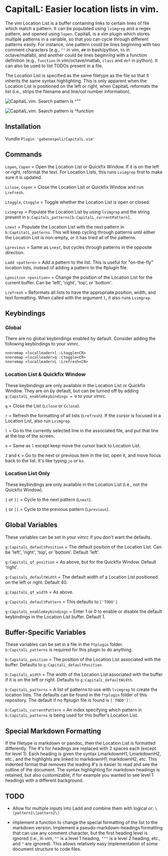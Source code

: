 # CapitalL: Easier location lists in vim.

The vim Location List is a buffer containing links to certain lines of file which match a pattern. It can be populated using `lvimgrep` and a regex pattern, and opened using `lopen`. CapitalL is a vim plugin which stores multiple patterns in a variable, so that you can cycle through different patterns easily. For instance, one pattern could be lines beginning with two comment characters (e.g., `""` in vim, `##` in bash/python, `%%` in octave/matlab), and another could be lines beginning with a function definition (e.g., `function` in vim/octave/matlab, `class` and `def` in python). It can also be used to list TODOs present in a file.

The Location List is specified as the same filetype as the file so that it inherits the same syntax highlighting. This is only apparent when the Location List is positioned on the left or right, when CapitalL reformats the list (i.e., strips the filename and line/col number information).

![CapitalL.vim. Search pattern is ^\"\"](http://i.imgur.com/nAOs0em.png)

![CapitalL.vim. Search pattern is ^function](http://i.imgur.com/B4o7yFi.png)

## Installation

Vundle `Plugin 'gabenespoli/CapitalL.vim'`

## Commands

`Lopen`, `Copen` = Open the Location List or Quickfix Window. If it is on the left or right, reformat the text. For Location Lists, this runs `Lvimgrep` first to make sure it is updated.

`Lclose`, `Copen` = Close the Location List or Quickfix Window and run `Lrefresh`.

`Ltoggle`, `Ctoggle` = Toggle whether the Location List is open or closed.

`Lvimgrep` = Populate the Location List by using `lvimgrep` and the string present in `b:CapitalL_patterns[b:CapitalL_currentPattern]`.

`Lnext` = Populate the Location List with the next pattern in `b:CaptitalL_patterns`. This will keep cycling through patterns until either the Location List is non-empty, or it has tried all of the patterns.

`Lprevious` = Same as `Lnext`, but cycles through patterns in the opposite direction.

`Ladd <pattern>` = Add a pattern to the list. This is useful for "on-the-fly" location lists, instead of adding a pattern to the ftplugin file.

`Lposition <position>` = Change the position of the Location List for the current buffer. Can be 'left', 'right', 'top', or 'bottom'.

`Lrefresh` = Reformats all lists to have the appropriate position, width, and text formatting. When called with the argument `l`, it also runs `Lvimgrep`.

## Keybindings

### Global

There are no global keybindings enabled by default. Consider adding the following keybindings to your vimrc.

```
nnoremap <localleader>l :Ltoggle<CR>
nnoremap <localleader>q :Ctoggle<CR>
nnoremap <localleader>L :Lrefresh<CR>
```

### Location List & Quickfix Window

These keybindings are only available in the Location List or Quickfix Window. They are on by default, but can be turned off by adding `g:CapitalL_enableKeybindings = 0` to your vimrc.

`q` = Close the List (`Lclose` or `Cclose`).

`r` = Refresh the formatting of all lists (`Lrefresh`). If the cursor is focused in a Location List, also run `Lvimgrep`.

`l` = Go to the currently selected line in the associated file, and put that line at the top of the screen.

`o` = Same as `l` except keep move the cursor back to Location List.

`J` and `K` = Go to the next or previous item in the list, open it, and move focus back to the list. It's like typing `jo` or `ko`.

### Location List Only

These keybindings are only available in the Location List (i.e., not the Quickfix Window).

`}` or `]]` = Cycle to the next pattern (`Lnext`).

`{` or `[[` = Cycle to the previous pattern (`Lprevious`).

## Global Variables

These variables can be set in your vimrc if you don't want the defaults.

`g:CapitalL_defaultPosition` = The default position of the Location List. Can be 'left', 'right', 'top', or 'bottom'. Default 'left'.

`g:CapitalL_qf_position` = As above, but for the Quickfix Window. Default 'right'.

`g:CapitalL_defaultWidth` = The default width of a Location List positioned on the left or right. Default 40.

`g:CapitalL_qf_width` = As above.

`g:CapitalL_defaultPattern` = This defaults to `['TODO']`

`g:CapitalL_enableKeybindings` = Enter 1 or 0 to enable or disable the default keybindings in the Location List buffer. Default 1.

## Buffer-Specific Variables

These variables can be set in a file in the `ftplugin` folder. `b:CapitalL_patterns` is required for this plugin to do anything.

`b:CapitalL_position` = The position of the Location List associated with the buffer. Defaults to `g:CapitalL_defaultPosition`.

`b:CapitalL_width` = The width of the Location List associated with the buffer if it is on the left or right. Defaults to `g:CapitalL_defaultWidth`.

`b:CapitalL_patterns` = A list of patterns to use with `lvimgrep` to create the location lists. The defaults can be found in the `ftplugin` folder of this repository. The default if no ftplugin file is found is `['TODO']'`.

`b:CaptialL_currentPattern` = An index specifying which pattern in `b:CapitalL_patterns` is being used for this buffer's Location List.

## Special Markdown Formatting

If the filetype is markdown or pandoc, then the Location List is formatted differently. The #'s for headings are replaced with 2 spaces each (except for level 1). Each heading is given the syntax LmarkdownH1, LmarkdownH2, etc., and the highlights are linked to markdownH1, markdownH2, etc. This indented format that removes the leading #'s is easier to read and see the outline of the document. The syntax highlighting for markdown headings is retained, but also customizable, if for example you wanted to see level 1 headings with a different background.

## TODO

- Allow for multiple inputs into Ladd and combine them with logical or: `\(pattern1\|pattern2\)`

- implement a function to change the special formatting of the list to the markdown version. Implement a pseudo-markdown-headings formatting that can use any comment character, but the first heading level is ignored (i.e., in vim, `""` is a level 1 heading, `"""` is a level 2 heading, etc., and `"` are ignored). This allows relatively easy implementation of some document structure to code files.
